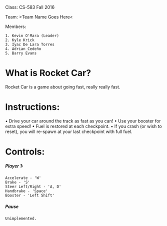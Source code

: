 Class: CS-583 Fall 2016

Team: >Team Name Goes Here<

Members:

    1. Kevin O'Mara (Leader)
    2. Kyle Krick
    3. Iyac De Lara Torres
    4. Adrian Cedeño
    5. Barry Evans
    
What is Rocket Car?
==========

Rocket Car is a game about going fast, really really fast.

Instructions:
==========

• Drive your car around the track as fast as you can!
• Use your booster for extra speed!
• Fuel is restored at each checkpoint.
• If you crash (or wish to reset), you will re-spawn at your last checkpoint with full fuel.

Controls:
==========
##### Player 1:

    Accelerate - 'W'
    Brake - 'S'
    Steer Left/Right - 'A, D'
    Handbrake - 'Space'
    Booster - 'Left Shift'

##### Pause

    Unimplemented.
